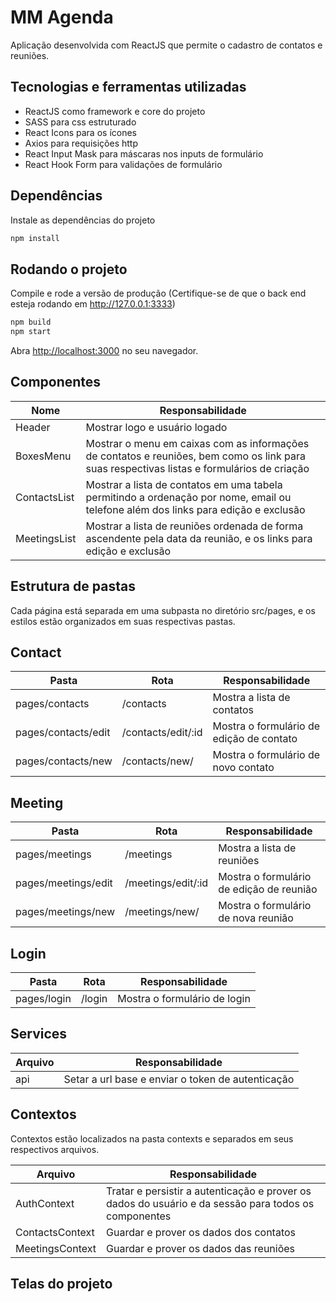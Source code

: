 # MM Agenda

Aplicação desenvolvida com ReactJS que permite o cadastro de contatos e reuniões.

## Tecnologias e ferramentas utilizadas

- ReactJS como framework e core do projeto
- SASS para css estruturado
- React Icons para os ícones
- Axios para requisições http
- React Input Mask para máscaras nos inputs de formulário
- React Hook Form para validações de formulário

## Dependências

Instale as dependências do projeto

```bash
npm install
```

## Rodando o projeto

Compile e rode a versão de produção (Certifique-se de que o back end esteja rodando em http://127.0.0.1:3333)

```bash
npm build
npm start
```

Abra [http://localhost:3000](http://localhost:3000) no seu navegador.

## Componentes

| Nome         | Responsabilidade                                                                                                                           |
| ------------ | ------------------------------------------------------------------------------------------------------------------------------------------ |
| Header       | Mostrar logo e usuário logado                                                                                                              |
| BoxesMenu    | Mostrar o menu em caixas com as informações de contatos e reuniões, bem como os link para suas respectivas listas e formulários de criação |
| ContactsList | Mostrar a lista de contatos em uma tabela permitindo a ordenação por nome, email ou telefone além dos links para edição e exclusão         |
| MeetingsList | Mostrar a lista de reuniões ordenada de forma ascendente pela data da reunião, e os links para edição e exclusão                           |

## Estrutura de pastas

Cada página está separada em uma subpasta no diretório src/pages, e os estilos estão organizados em suas respectivas pastas.

## Contact

| Pasta               | Rota               | Responsabilidade                         |
| ------------------- | ------------------ | ---------------------------------------- |
| pages/contacts      | /contacts          | Mostra a lista de contatos               |
| pages/contacts/edit | /contacts/edit/:id | Mostra o formulário de edição de contato |
| pages/contacts/new  | /contacts/new/     | Mostra o formulário de novo contato      |

## Meeting

| Pasta               | Rota               | Responsabilidade                         |
| ------------------- | ------------------ | ---------------------------------------- |
| pages/meetings      | /meetings          | Mostra a lista de reuniões               |
| pages/meetings/edit | /meetings/edit/:id | Mostra o formulário de edição de reunião |
| pages/meetings/new  | /meetings/new/     | Mostra o formulário de nova reunião      |

## Login

| Pasta       | Rota   | Responsabilidade             |
| ----------- | ------ | ---------------------------- |
| pages/login | /login | Mostra o formulário de login |

## Services

| Arquivo | Responsabilidade                                  |
| ------- | ------------------------------------------------- |
| api     | Setar a url base e enviar o token de autenticação |

## Contextos

Contextos estão localizados na pasta contexts e separados em seus respectivos arquivos.

| Arquivo         | Responsabilidade                                                                                     |
| --------------- | ---------------------------------------------------------------------------------------------------- |
| AuthContext     | Tratar e persistir a autenticação e prover os dados do usuário e da sessão para todos os componentes |
| ContactsContext | Guardar e prover os dados dos contatos                                                               |
| MeetingsContext | Guardar e prover os dados das reuniões                                                               |

## Telas do projeto
